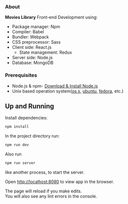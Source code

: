 ### About

<b>Movies Library</b> Front-end Development using:

* Package manager: Npm<br>
* Compiler: Babel<br>
* Bundler: Webpack<br>
* CSS preprocessor: Sass<br>
* Client side: React.js<br>
    - State management: Redux<br>
* Server side: Node.js<br>
* Database: MongoDB<br>

### Prerequisites

* Node.js & npm- [Download & Install Node.js](https://nodejs.org/en/download/)
* Unix based operation system([os x](https://en.wikipedia.org/wiki/OS_X), [ubuntu](https://en.wikipedia.org/wiki/Ubuntu_(operating_system)), [fedora](https://en.wikipedia.org/wiki/Fedora_(operating_system)), etc.)

## Up and Running

Install dependencies:

```sh
npm install
```

In the project directory run:

```sh
npm run dev
```

Also run

```sh
npm run server
```

like another process, to start the server.

Open [http://localhost:8080](http://localhost:8080) to view app in the browser.

The page will reload if you make edits.<br>
You will also see any lint errors in the console.
